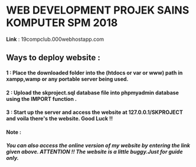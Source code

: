 # WEB DEVELOPMENT PROJEK SAINS KOMPUTER SPM 2018
 <b>Link</b> : 19compclub.000webhostapp.com





<h2>Ways to deploy website : </h2>

<h4>1 : Place the downloaded folder into the (htdocs or var or www) path in xampp,wamp or any portable server being used.</h4>
<h4>2 : Upload the skproject.sql database file into phpmyadmin database using the IMPORT function . </h4>

<h4>  3 : Start up the server and access the website at 127.0.0.1/SKPROJECT and voila there's the website. Good Luck !! </h4>


<h4>Note : </h4>
<h5><b>You can also access the online version of my website by entering the link given above. ATTENTION !! The website is a little buggy.Just for guide only.<b> <h5>
